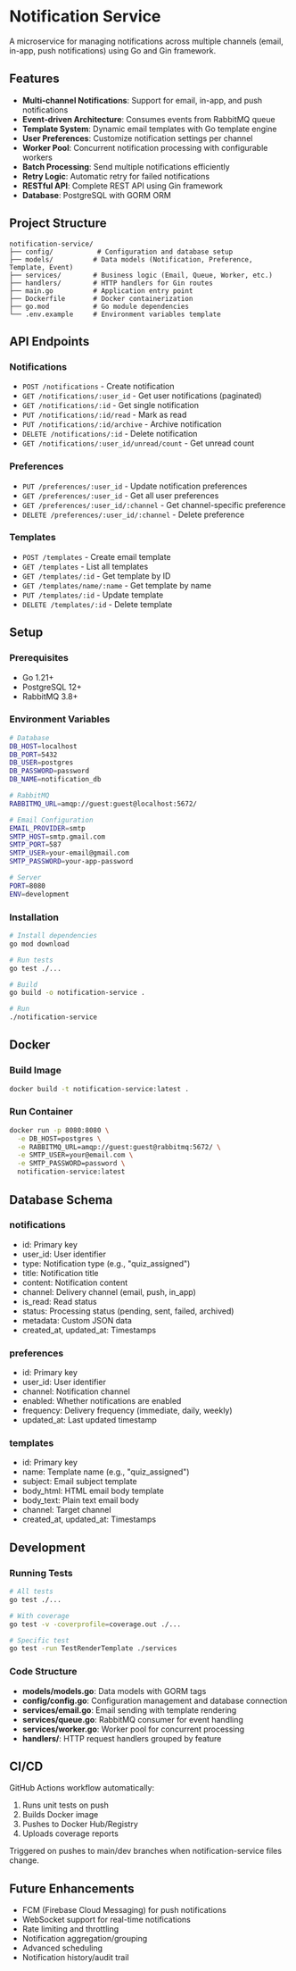 # Notification Service

A microservice for managing notifications across multiple channels (email, in-app, push notifications) using Go and Gin framework.

## Features

- **Multi-channel Notifications**: Support for email, in-app, and push notifications
- **Event-driven Architecture**: Consumes events from RabbitMQ queue
- **Template System**: Dynamic email templates with Go template engine
- **User Preferences**: Customize notification settings per channel
- **Worker Pool**: Concurrent notification processing with configurable workers
- **Batch Processing**: Send multiple notifications efficiently
- **Retry Logic**: Automatic retry for failed notifications
- **RESTful API**: Complete REST API using Gin framework
- **Database**: PostgreSQL with GORM ORM

## Project Structure

```
notification-service/
├── config/           # Configuration and database setup
├── models/          # Data models (Notification, Preference, Template, Event)
├── services/        # Business logic (Email, Queue, Worker, etc.)
├── handlers/        # HTTP handlers for Gin routes
├── main.go          # Application entry point
├── Dockerfile       # Docker containerization
├── go.mod           # Go module dependencies
└── .env.example     # Environment variables template
```

## API Endpoints

### Notifications
- `POST /notifications` - Create notification
- `GET /notifications/:user_id` - Get user notifications (paginated)
- `GET /notifications/:id` - Get single notification
- `PUT /notifications/:id/read` - Mark as read
- `PUT /notifications/:id/archive` - Archive notification
- `DELETE /notifications/:id` - Delete notification
- `GET /notifications/:user_id/unread/count` - Get unread count

### Preferences
- `PUT /preferences/:user_id` - Update notification preferences
- `GET /preferences/:user_id` - Get all user preferences
- `GET /preferences/:user_id/:channel` - Get channel-specific preference
- `DELETE /preferences/:user_id/:channel` - Delete preference

### Templates
- `POST /templates` - Create email template
- `GET /templates` - List all templates
- `GET /templates/:id` - Get template by ID
- `GET /templates/name/:name` - Get template by name
- `PUT /templates/:id` - Update template
- `DELETE /templates/:id` - Delete template

## Setup

### Prerequisites
- Go 1.21+
- PostgreSQL 12+
- RabbitMQ 3.8+

### Environment Variables

```bash
# Database
DB_HOST=localhost
DB_PORT=5432
DB_USER=postgres
DB_PASSWORD=password
DB_NAME=notification_db

# RabbitMQ
RABBITMQ_URL=amqp://guest:guest@localhost:5672/

# Email Configuration
EMAIL_PROVIDER=smtp
SMTP_HOST=smtp.gmail.com
SMTP_PORT=587
SMTP_USER=your-email@gmail.com
SMTP_PASSWORD=your-app-password

# Server
PORT=8080
ENV=development
```

### Installation

```bash
# Install dependencies
go mod download

# Run tests
go test ./...

# Build
go build -o notification-service .

# Run
./notification-service
```

## Docker

### Build Image

```bash
docker build -t notification-service:latest .
```

### Run Container

```bash
docker run -p 8080:8080 \
  -e DB_HOST=postgres \
  -e RABBITMQ_URL=amqp://guest:guest@rabbitmq:5672/ \
  -e SMTP_USER=your@email.com \
  -e SMTP_PASSWORD=password \
  notification-service:latest
```

## Database Schema

### notifications
- id: Primary key
- user_id: User identifier
- type: Notification type (e.g., "quiz_assigned")
- title: Notification title
- content: Notification content
- channel: Delivery channel (email, push, in_app)
- is_read: Read status
- status: Processing status (pending, sent, failed, archived)
- metadata: Custom JSON data
- created_at, updated_at: Timestamps

### preferences
- id: Primary key
- user_id: User identifier
- channel: Notification channel
- enabled: Whether notifications are enabled
- frequency: Delivery frequency (immediate, daily, weekly)
- updated_at: Last updated timestamp

### templates
- id: Primary key
- name: Template name (e.g., "quiz_assigned")
- subject: Email subject template
- body_html: HTML email body template
- body_text: Plain text email body
- channel: Target channel
- created_at, updated_at: Timestamps

## Development

### Running Tests

```bash
# All tests
go test ./...

# With coverage
go test -v -coverprofile=coverage.out ./...

# Specific test
go test -run TestRenderTemplate ./services
```

### Code Structure

- **models/models.go**: Data models with GORM tags
- **config/config.go**: Configuration management and database connection
- **services/email.go**: Email sending with template rendering
- **services/queue.go**: RabbitMQ consumer for event handling
- **services/worker.go**: Worker pool for concurrent processing
- **handlers/**: HTTP request handlers grouped by feature

## CI/CD

GitHub Actions workflow automatically:
1. Runs unit tests on push
2. Builds Docker image
3. Pushes to Docker Hub/Registry
4. Uploads coverage reports

Triggered on pushes to main/dev branches when notification-service files change.

## Future Enhancements

- FCM (Firebase Cloud Messaging) for push notifications
- WebSocket support for real-time notifications
- Rate limiting and throttling
- Notification aggregation/grouping
- Advanced scheduling
- Notification history/audit trail
